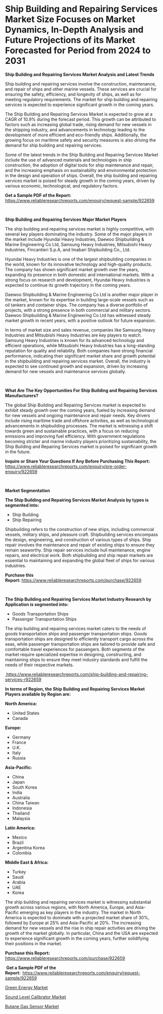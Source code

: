 <p><h1>Ship Building and Repairing Services Market Size Focuses on Market Dynamics, In-Depth Analysis and Future Projections of its Market Forecasted for Period from 2024 to 2031</h1></p><p><strong>Ship Building and Repairing Services Market Analysis and Latest Trends</strong></p>
<p><p>Ship building and repairing services involve the construction, maintenance, and repair of ships and other marine vessels. These services are crucial for ensuring the safety, efficiency, and longevity of ships, as well as for meeting regulatory requirements. The market for ship building and repairing services is expected to experience significant growth in the coming years.</p><p>The Ship Building and Repairing Services Market is expected to grow at a CAGR of 10.9% during the forecast period. This growth can be attributed to factors such as increasing global trade, rising demand for new vessels in the shipping industry, and advancements in technology leading to the development of more efficient and eco-friendly ships. Additionally, the growing focus on maritime safety and security measures is also driving the demand for ship building and repairing services.</p><p>Some of the latest trends in the Ship Building and Repairing Services Market include the use of advanced materials and technologies in ship construction, the adoption of digital tools for ship maintenance and repair, and the increasing emphasis on sustainability and environmental protection in the design and operation of ships. Overall, the ship building and repairing services market is poised for steady growth in the coming years, driven by various economic, technological, and regulatory factors.</p></p>
<p><strong>Get a Sample PDF of the Report:&nbsp;</strong> <a href="https://www.reliableresearchreports.com/enquiry/request-sample/922659">https://www.reliableresearchreports.com/enquiry/request-sample/922659</a></p>
<p>&nbsp;</p>
<p><strong>Ship Building and Repairing Services Major Market Players</strong></p>
<p><p>The ship building and repairing services market is highly competitive, with several key players dominating the industry. Some of the major players in the market include Hyundai Heavy Industries, Daewoo Shipbuilding & Marine Engineering Co Ltd, Samsung Heavy Industries, Mitsubishi Heavy Industries, Fincantieri S.p.A, and Imabari Shipbuilding Co., Ltd.</p><p>Hyundai Heavy Industries is one of the largest shipbuilding companies in the world, known for its innovative technology and high-quality products. The company has shown significant market growth over the years, expanding its presence in both domestic and international markets. With a strong focus on research and development, Hyundai Heavy Industries is expected to continue its growth trajectory in the coming years.</p><p>Daewoo Shipbuilding & Marine Engineering Co Ltd is another major player in the market, known for its expertise in building large-scale vessels such as oil tankers and container ships. The company has a diverse portfolio of projects, with a strong presence in both commercial and military sectors. Daewoo Shipbuilding & Marine Engineering Co Ltd has witnessed steady market growth in recent years, with a positive outlook for future expansion.</p><p>In terms of market size and sales revenue, companies like Samsung Heavy Industries and Mitsubishi Heavy Industries are key players to watch. Samsung Heavy Industries is known for its advanced technology and efficient operations, while Mitsubishi Heavy Industries has a long-standing reputation for quality and reliability. Both companies have strong financial performance, indicating their significant market share and growth potential in the shipbuilding and repairing services market. Overall, the industry is expected to see continued growth and expansion, driven by increasing demand for new vessels and maintenance services globally.</p></p>
<p>&nbsp;</p>
<p><strong>What Are The Key Opportunities For Ship Building and Repairing Services Manufacturers?</strong></p>
<p><p>The global Ship Building and Repairing Services market is expected to exhibit steady growth over the coming years, fueled by increasing demand for new vessels and ongoing maintenance and repair needs. Key drivers include rising maritime trade and offshore activities, as well as technological advancements in shipbuilding processes. The market is witnessing a shift towards green and sustainable practices, with a focus on reducing emissions and improving fuel efficiency. With government regulations becoming stricter and marine industry players prioritizing sustainability, the Ship Building and Repairing Services market is poised for significant growth in the future.</p></p>
<p><strong>Inquire or Share Your Questions If Any Before Purchasing This Report:</strong> <a href="https://www.reliableresearchreports.com/enquiry/pre-order-enquiry/922659">https://www.reliableresearchreports.com/enquiry/pre-order-enquiry/922659</a></p>
<p>&nbsp;</p>
<p><strong>Market Segmentation</strong></p>
<p><strong>The Ship Building and Repairing Services Market Analysis by types is segmented into:</strong></p>
<p><ul><li>Ship Building</li><li>Ship Repairing</li></ul></p>
<p><p>Shipbuilding refers to the construction of new ships, including commercial vessels, military ships, and pleasure craft. Shipbuilding services encompass the design, engineering, and construction of various types of ships. Ship repair involves the maintenance and repair of existing ships to ensure they remain seaworthy. Ship repair services include hull maintenance, engine repairs, and electrical work. Both shipbuilding and ship repair markets are essential to maintaining and expanding the global fleet of ships for various industries.</p></p>
<p><strong>Purchase this Report:&nbsp;</strong><a href="https://www.reliableresearchreports.com/purchase/922659">https://www.reliableresearchreports.com/purchase/922659</a></p>
<p>&nbsp;</p>
<p><strong>The Ship Building and Repairing Services Market Industry Research by Application is segmented into:</strong></p>
<p><ul><li>Goods Transportation Ships</li><li>Passenger Transportation Ships</li></ul></p>
<p><p>The ship building and repairing services market caters to the needs of goods transportation ships and passenger transportation ships. Goods transportation ships are designed to efficiently transport cargo across the seas, while passenger transportation ships are tailored to provide safe and comfortable travel experiences for passengers. Both segments of the market require specialized expertise in designing, constructing, and maintaining ships to ensure they meet industry standards and fulfill the needs of their respective markets.</p></p>
<p><a href="https://www.reliableresearchreports.com/ship-building-and-repairing-services-r922659">&nbsp;https://www.reliableresearchreports.com/ship-building-and-repairing-services-r922659</a></p>
<p><strong>In terms of Region, the Ship Building and Repairing Services Market Players available by Region are:</strong></p>
<p>
    <p> <strong> North America: </strong>
        <ul>
            <li>United States</li>
            <li>Canada</li>
        </ul>
        </p> 
    <p> <strong> Europe: </strong>
        <ul>
            <li>Germany</li>
            <li>France</li>
            <li>U.K.</li>
            <li>Italy</li>
            <li>Russia</li>
        </ul>
        </p> 
    <p> <strong> Asia-Pacific: </strong>
        <ul>
            <li>China</li>
            <li>Japan</li>
            <li>South Korea</li>
            <li>India</li>
            <li>Australia</li>
            <li>China Taiwan</li>
            <li>Indonesia</li>
            <li>Thailand</li>
            <li>Malaysia</li>
        </ul>
        </p> 
    <p> <strong> Latin America: </strong>
        <ul>
            <li>Mexico</li>
            <li>Brazil</li>
            <li>Argentina Korea</li>
            <li>Colombia</li>
        </ul>
        </p> 
    <p> <strong> Middle East & Africa: </strong>
        <ul>
            <li>Turkey</li>
            <li>Saudi</li>
            <li>Arabia</li>
            <li>UAE</li>
            <li>Korea</li>
        </ul>
    </p>
    </p>
<p><p>The ship building and repairing services market is witnessing substantial growth across various regions, with North America, Europe, and Asia-Pacific emerging as key players in the industry. The market in North America is expected to dominate with a projected market share of 30%, followed by Europe at 25% and Asia-Pacific at 20%. The increasing demand for new vessels and the rise in ship repair activities are driving the growth of the market globally. In particular, China and the USA are expected to experience significant growth in the coming years, further solidifying their positions in the market.</p></p>
<p><strong>Purchase this Report: </strong><a href="https://www.reliableresearchreports.com/purchase/922659">https://www.reliableresearchreports.com/purchase/922659</a></p>
<p>&nbsp;<strong>Get a Sample PDF of the Report:&nbsp;&nbsp;</strong><a href="https://www.reliableresearchreports.com/enquiry/request-sample/922659">https://www.reliableresearchreports.com/enquiry/request-sample/922659</a></p>
<p><strong></strong></p>
<p><p><a href="https://www.linkedin.com/pulse/green-energy-market-size-reveals-best-marketing-channels-b2kof?trackingId=i3B9ZlG9v%2B5M29tB3diZ7Q%3D%3D">Green Energy Market</a></p><p><a href="https://www.linkedin.com/pulse/sound-level-calibrator-market-comprehensive-assessment-type-mwxkf?trackingId=%2FZlSgxegyNLG%2FWplQKOPeQ%3D%3D">Sound Level Calibrator Market</a></p><p><a href="https://www.linkedin.com/pulse/butane-gas-sensor-market-research-report-its-history-forecast-thwjf?trackingId=cJpHOQdv%2B1be4HexShSatQ%3D%3D">Butane Gas Sensor Market</a></p></p>